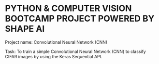 # PYTHON & COMPUTER VISION BOOTCAMP PROJECT POWERED BY SHAPE AI

Project name: Convolutional Neural Network (CNN)

Task: To train a simple Convolutional Neural Network (CNN) to classify CIFAR images by using the Keras Sequential API.
